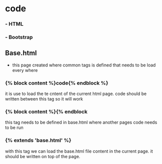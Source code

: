 # code
  ### - HTML
  ### - Bootstrap
  
## Base.html
  - this page created where common tags is defined that needs to be load every where
  
### {% block content %}__code__{% endblock %}
  it is use to load the te cntent of the current html page. code should be written between this tag so it will work
  
### {% block content %}{% endblock 
   this tag needs to be defined in base.html where another pages code needs to be run

### {% extends 'base.html' %}
  with this tag we can load the base.html file content in the current page. it should be written on top of the page.
